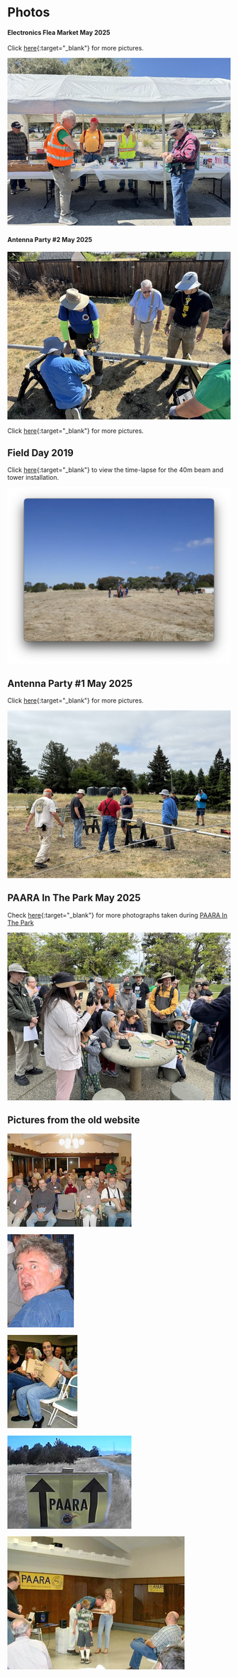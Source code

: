 # Photos


#### Electronics Flea Market May 2025

Click [here](https://drive.google.com/drive/folders/1dfzrSj6794Mx09dpJeFzk-vi3_iUsgBB?usp=drive_link){:target="_blank"} for more pictures.

![image](/events/images/Electronics-Flea-Market-05-18-2025.fpeg)

#### Antenna Party #2 May 2025

![image](/fieldday/images/2025-antenna-party-2.jpg)

Click [here](https://drive.google.com/drive/folders/12rLN7qmxPZGCq2kmcqKQoBy_97bzRaLI?usp=drive_link){:target="_blank"} for more pictures.

## Field Day 2019

Click [here](https://drive.google.com/file/d/1X7B8sa8REHGBw8mC9BH9r5ne6pVJisfG/view?usp=drive_link){:target="_blank"} to view the time-lapse for the 40m beam and tower installation.

![2019-field-day-40m-beam-and-tower-timelapse.png](/fieldday/images/2019-field-day-40m-beam-and-tower-timelapse.png)

## Antenna Party #1 May 2025

Click [here](https://drive.google.com/drive/folders/12moAUAgE0SXoR_hgiooxX_FOZuLcKyn6){:target="_blank"} for more pictures.

![image](/fieldday/images/2025-antenna-party-1.jpg)

## PAARA In The Park May 2025

Check [here](https://drive.google.com/drive/folders/1ZF-T91YtrTV37B_fNQRced4kS8BL3bDY?usp=sharing){:target="_blank"} for more photographs taken during [PAARA In The Park](/events/20250503.html)

![image](/events/images/2025/20250503/IMG_9603.jpeg)

## Pictures from the old website

![image](/images/meeting-02.jpg)

![image](/images/af6tf-funny.jpg)

![image](/images/meeting-04.jpg)

![image](/images/sign-01.jpg)

![image](/images/meeting-03.jpg)
